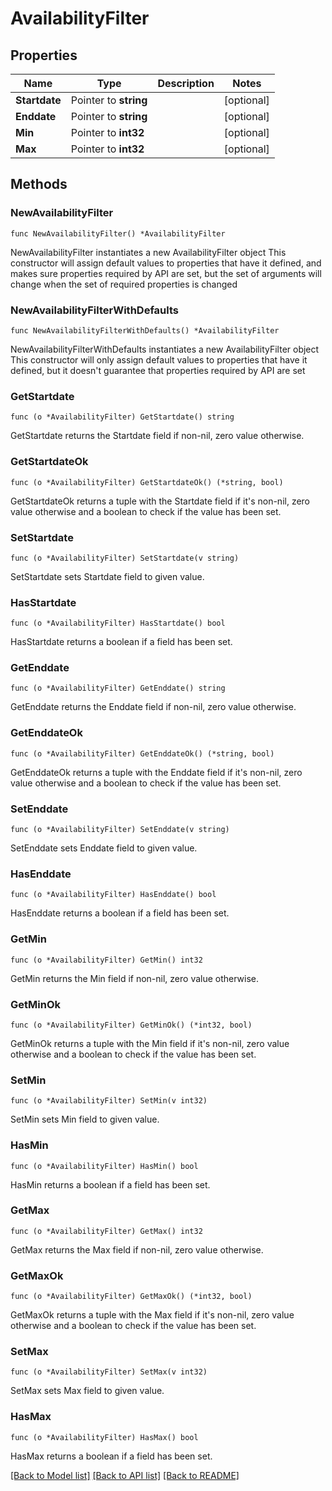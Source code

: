 # AvailabilityFilter

## Properties

Name | Type | Description | Notes
------------ | ------------- | ------------- | -------------
**Startdate** | Pointer to **string** |  | [optional] 
**Enddate** | Pointer to **string** |  | [optional] 
**Min** | Pointer to **int32** |  | [optional] 
**Max** | Pointer to **int32** |  | [optional] 

## Methods

### NewAvailabilityFilter

`func NewAvailabilityFilter() *AvailabilityFilter`

NewAvailabilityFilter instantiates a new AvailabilityFilter object
This constructor will assign default values to properties that have it defined,
and makes sure properties required by API are set, but the set of arguments
will change when the set of required properties is changed

### NewAvailabilityFilterWithDefaults

`func NewAvailabilityFilterWithDefaults() *AvailabilityFilter`

NewAvailabilityFilterWithDefaults instantiates a new AvailabilityFilter object
This constructor will only assign default values to properties that have it defined,
but it doesn't guarantee that properties required by API are set

### GetStartdate

`func (o *AvailabilityFilter) GetStartdate() string`

GetStartdate returns the Startdate field if non-nil, zero value otherwise.

### GetStartdateOk

`func (o *AvailabilityFilter) GetStartdateOk() (*string, bool)`

GetStartdateOk returns a tuple with the Startdate field if it's non-nil, zero value otherwise
and a boolean to check if the value has been set.

### SetStartdate

`func (o *AvailabilityFilter) SetStartdate(v string)`

SetStartdate sets Startdate field to given value.

### HasStartdate

`func (o *AvailabilityFilter) HasStartdate() bool`

HasStartdate returns a boolean if a field has been set.

### GetEnddate

`func (o *AvailabilityFilter) GetEnddate() string`

GetEnddate returns the Enddate field if non-nil, zero value otherwise.

### GetEnddateOk

`func (o *AvailabilityFilter) GetEnddateOk() (*string, bool)`

GetEnddateOk returns a tuple with the Enddate field if it's non-nil, zero value otherwise
and a boolean to check if the value has been set.

### SetEnddate

`func (o *AvailabilityFilter) SetEnddate(v string)`

SetEnddate sets Enddate field to given value.

### HasEnddate

`func (o *AvailabilityFilter) HasEnddate() bool`

HasEnddate returns a boolean if a field has been set.

### GetMin

`func (o *AvailabilityFilter) GetMin() int32`

GetMin returns the Min field if non-nil, zero value otherwise.

### GetMinOk

`func (o *AvailabilityFilter) GetMinOk() (*int32, bool)`

GetMinOk returns a tuple with the Min field if it's non-nil, zero value otherwise
and a boolean to check if the value has been set.

### SetMin

`func (o *AvailabilityFilter) SetMin(v int32)`

SetMin sets Min field to given value.

### HasMin

`func (o *AvailabilityFilter) HasMin() bool`

HasMin returns a boolean if a field has been set.

### GetMax

`func (o *AvailabilityFilter) GetMax() int32`

GetMax returns the Max field if non-nil, zero value otherwise.

### GetMaxOk

`func (o *AvailabilityFilter) GetMaxOk() (*int32, bool)`

GetMaxOk returns a tuple with the Max field if it's non-nil, zero value otherwise
and a boolean to check if the value has been set.

### SetMax

`func (o *AvailabilityFilter) SetMax(v int32)`

SetMax sets Max field to given value.

### HasMax

`func (o *AvailabilityFilter) HasMax() bool`

HasMax returns a boolean if a field has been set.


[[Back to Model list]](../README.md#documentation-for-models) [[Back to API list]](../README.md#documentation-for-api-endpoints) [[Back to README]](../README.md)


